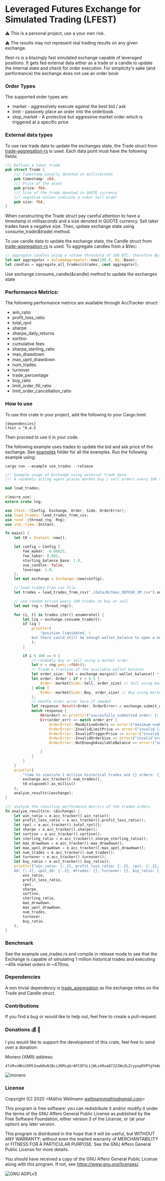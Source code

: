 # Leveraged Futures Exchange for Simulated Trading (LFEST)
:warning: This is a personal project, use a your own risk. 

:warning: The results may not represent real trading results on any given exchange. 

lfest-rs is a blazingly fast simulated exchange capable of leveraged positions.
It gets fed external data either as a trade or a candle to update the internal state
 and check for order execution. For simplicity's sake (and performance) the exchange does not use an order book
 
 
### Order Types
The supported order types are:
- market        - aggressively execute against the best bid / ask
- limit         - passively place an order into the orderbook
- stop_market   - A protective but aggressive market order which is triggered at a specific price 

### External data types
To use raw trade data to update the exchanges state, the Trade struct 
from [trade-aggregation-rs](https://github.com/MathisWellmann/trade_aggregation-rs)
is used.
Each data point must have the following fields:
```rust
/// Defines a taker trade
pub struct Trade {
    /// Timestamp usually denoted in milliseconds
    pub timestamp: i64,
    /// Price of the asset
    pub price: f64,
    /// Size of the trade denoted in QUOTE currency
    /// negative values indicate a taker Sell order
    pub size: f64,
}
```
When constructing the Trade struct pay careful attention to have a timestamp in milliseconds
and a size denoted in QUOTE currency. Sell taker trades have a negative size.
Then, update exchange state using consume_trade(&trade) method.

To use candle data to update the exchange state, the Candle struct 
from [trade-aggregation-rs](https://github.com/MathisWellmann/trade_aggregation-rs)
is used.
To aggregate candles from a &Vec<Trade>:
```rust
// aggregate candles using a volume threshold of 100 BTC, therefore By::Base is used
let mut aggregator = VolumeAggregator::new(100.0, By::Base);
let candles = aggregate_all_trades(&trades, &mut aggregator);
```
Use exchange.consume_candle(&candle) method to update the exchanges state

### Performance Metrics:
The following performance metrics are available through AccTracker struct:
- win_ratio
- profit_loss_ratio
- total_rpnl
- sharpe
- sharpe_daily_returns
- sortino
- cumulative fees
- sharpe_sterling_ratio
- max_drawdown
- max_upnl_drawdown
- num_trades
- turnover
- trade_percentage
- buy_ratio
- limit_order_fill_ratio
- limit_order_cancellation_ratio

### How to use
To use this crate in your project, add the following to your Cargo.toml:
```
[dependencies]
lfest = "0.4.5
```

Then proceed to use it in your code.

The following example uses trades to update the bid and ask price of the exchange.
See [examples](/examples) folder for all the examples. 
Run the following example using:
```shell script
cargo run --example use_trades --release
```

```rust
//! Example usage of Exchange using external trade data.
//! A randomly acting agent places market buy / sell orders every 100 candles

mod load_trades;

#[macro_use]
extern crate log;

use lfest::{Config, Exchange, Order, Side, OrderError};
use load_trades::load_trades_from_csv;
use rand::{thread_rng, Rng};
use std::time::Instant;

fn main() {
    let t0 = Instant::now();

    let config = Config {
        fee_maker: -0.00025,
        fee_taker: 0.001,
        starting_balance_base: 1.0,
        use_candles: false,
        leverage: 1.0,
    };
    let mut exchange = Exchange::new(config);

    // load trades from csv file
    let trades = load_trades_from_csv("./data/Bitmex_XBTUSD_1M.csv").unwrap();

    // use random action every 100 trades to buy or sell
    let mut rng = thread_rng();

    for (i, t) in trades.iter().enumerate() {
        let liq = exchange.consume_trade(t);
        if liq {
            println!(
                "position liquidated, \
            but there could still be enough wallet_balance to open a new position"
            );
        }

        if i % 100 == 0 {
            // randomly buy or sell using a market order
            let r = rng.gen::<f64>();
            // Trade a fraction of the available wallet balance
            let order_size: f64 = exchange.margin().wallet_balance() * 0.1;
            let order: Order = if r > 0.5 {
                Order::market(Side::Sell, order_size) // Sell using market order
            } else {
                Order::market(Side::Buy, order_size) // Buy using market order
            };
            // Handle order error here if needed
            let response: Result<Order, OrderError> = exchange.submit_order(order);
            match response {
                Ok(order) => println!("succesfully submitted order: {:?}", order),
                Err(order_err) => match order_err {
                    OrderError::MaxActiveOrders => error!("maximum number of active orders reached"),
                    OrderError::InvalidLimitPrice => error!("invalid limit price of order"),
                    OrderError::InvalidTriggerPrice => error!("invalid trigger price of order"),
                    OrderError::InvalidOrderSize => error!("invalid order size"),
                    OrderError::NotEnoughAvailableBalance => error!("not enough available balance in account"),

                }
            }
        }
    }
    println!(
        "time to simulate 1 million historical trades and {} orders: {}ms",
        exchange.acc_tracker().num_trades(),
        t0.elapsed().as_millis()
    );
    analyze_results(&exchange);
}

/// analyze the resulting performance metrics of the traded orders
fn analyze_results(e: &Exchange) {
    let win_ratio = e.acc_tracker().win_ratio();
    let profit_loss_ratio = e.acc_tracker().profit_loss_ratio();
    let rpnl = e.acc_tracker().total_rpnl();
    let sharpe = e.acc_tracker().sharpe();
    let sortino = e.acc_tracker().sortino();
    let sterling_ratio = e.acc_tracker().sharpe_sterling_ratio();
    let max_drawdown = e.acc_tracker().max_drawdown();
    let max_upnl_drawdown = e.acc_tracker().max_upnl_drawdown();
    let num_trades = e.acc_tracker().num_trades();
    let turnover = e.acc_tracker().turnover();
    let buy_ratio = e.acc_tracker().buy_ratio();
    println!("win_ratio: {:.2}, profit_loss_ratio: {:.2}, rpnl: {:.2}, sharpe: {:.2}, sortino: {:.2}, sr: {:.2}, \
    dd: {:.2}, upnl_dd: {:.2}, #trades: {}, turnover: {}, buy_ratio: {:.2},",
        win_ratio,
        profit_loss_ratio,
        rpnl,
        sharpe,
        sortino,
        sterling_ratio,
        max_drawdown,
        max_upnl_drawdown,
        num_trades,
        turnover,
        buy_ratio,
    );
}
```

### Benchmark
See the example use_trades.rs and compile in release mode to see that the Exchange
is capable of simulating 1 million historical trades and executing ~40k market orders in ~470ms.

### Dependencies
A non trivial dependency is [trade_aggregation](https://github.com/MathisWellmann/) 
as the exchange relies on the Trade and Candle struct.

### Contributions
If you find a bug or would like to help out, feel free to create a pull-request.

### Donations :moneybag: :money_with_wings:
I you would like to support the development of this crate, feel free to send over a donation:

Monero (XMR) address:
```plain
47xMvxNKsCKMt2owkDuN1Bci2KMiqGrAFCQFSLijWLs49ua67222Wu3LZryyopDVPYgYmAnYkSZSz9ZW2buaDwdyKTWGwwb
```

![monero](img/monero_donations_qrcode.png)

### License
Copyright (C) 2020  <Mathis Wellmann wellmannmathis@gmail.com>

This program is free software: you can redistribute it and/or modify
it under the terms of the GNU Affero General Public License as published by
the Free Software Foundation, either version 3 of the License, or
(at your option) any later version.

This program is distributed in the hope that it will be useful,
but WITHOUT ANY WARRANTY; without even the implied warranty of
MERCHANTABILITY or FITNESS FOR A PARTICULAR PURPOSE.  See the
GNU Affero General Public License for more details.

You should have received a copy of the GNU Affero General Public License
along with this program.  If not, see <https://www.gnu.org/licenses/>.

![GNU AGPLv3](img/agplv3.png)

